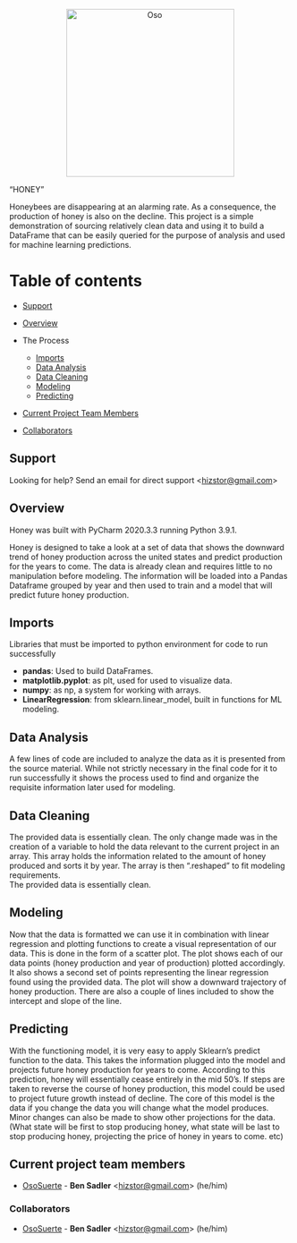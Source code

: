 <!--lint disable no-literal-urls-->
<p align="center">
  <a href="https://Oso.com/">
    <img
      alt="Oso"
      src="https://github.com/OsoSuerte/Logizomechanophobia/blob/master/Osos%20profile.png" width="300" height="300" 
    />
  </a>
</p>

“HONEY” 

Honeybees are disappearing at an alarming rate. As a consequence, the production of honey is also on the decline. This project is a simple demonstration of sourcing relatively clean data and using it to build a DataFrame that can be easily queried for the purpose of analysis and used for machine learning predictions.

# Table of contents

* [Support](#support)
* [Overview](#overview)
* The Process
  * [Imports](#imports)
  * [Data Analysis](#Data-Analysis)
  * [Data Cleaning](#data-cleaning)
  * [Modeling](#Modeling)
  * [Predicting](#Predicting)


* [Current Project Team Members](#current-project-team-members) 

* [Collaborators](#collaborators)
  
## Support

Looking for help? Send an email for direct support &lt;hizstor@gmail.com&gt;

## Overview
Honey was built with PyCharm 2020.3.3 running Python 3.9.1.

Honey is designed to take a look at a set of data that shows the downward trend of honey production across the united states and predict production for the years to come. The data is already clean and requires little to no manipulation before modeling. The information will be loaded into a Pandas Dataframe grouped by year and then used to train and a model that will predict future honey production. 


## Imports
Libraries that must be imported to python environment for code to run successfully 

* **pandas**: Used to build DataFrames.
* **matplotlib.pyplot**: as plt, used for used to visualize data. 
* **numpy**: as np, a system for working with arrays.   
* **LinearRegression**: from sklearn.linear_model, built in functions for ML modeling.   



## Data Analysis

A few lines of code are included to analyze the data as it is presented from the source material. While not strictly necessary in the final code for it to run successfully it shows the process used to find and organize the requisite information later used for modeling. 

## Data Cleaning

The provided data is essentially clean. The only change made was in the creation of a variable to hold the data relevant to the current project in an array. This array holds the information related to the amount of honey produced and sorts it by year. The array is then “.reshaped” to fit modeling requirements.    
The provided data is essentially clean. 

## Modeling

Now that the data is formatted we can use it in combination with linear regression and plotting functions to create a visual representation of our data. This is done in the form of a scatter plot. The plot shows each of our data points (honey production and year of production) plotted accordingly. It also shows a second set of points representing the linear regression found using the provided data. The plot will show a downward trajectory of honey production. There are also a couple of lines included to show the intercept and slope of the line.

## Predicting

With the functioning model, it is very easy to apply Sklearn’s predict function to the data. This takes the information plugged into the model and projects future honey production for years to come.  According to this prediction, honey will essentially cease entirely in the mid 50’s. If steps are taken to reverse the course of honey production, this model could be used to project future growth instead of decline. The core of this model is the data if you change the data you will change what the model produces. Minor changes can also be made to show other projections for the data. (What state will be first to stop producing honey, what state will be last to stop producing honey, projecting the price of honey in years to come.  etc)   

## Current project team members
* [OsoSuerte](https://github.com/OsoSuerte) -
**Ben Sadler** &lt;hizstor@gmail.com&gt; (he/him)


<!--lint disable prohibited-strings-->

### Collaborators

* [OsoSuerte](https://github.com/OsoSuerte) -
**Ben Sadler** &lt;hizstor@gmail.com&gt; (he/him)

<!--lint enable prohibited-strings-->


